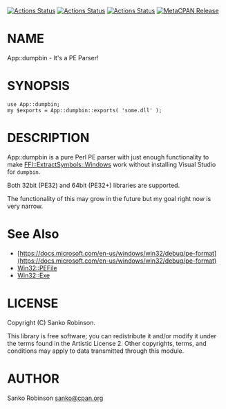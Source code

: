 [![Actions Status](https://github.com/sanko/App-dumpbin/workflows/windows/badge.svg)](https://github.com/sanko/App-dumpbin/actions) [![Actions Status](https://github.com/sanko/App-dumpbin/workflows/linux/badge.svg)](https://github.com/sanko/App-dumpbin/actions) [![Actions Status](https://github.com/sanko/App-dumpbin/workflows/macos/badge.svg)](https://github.com/sanko/App-dumpbin/actions) [![MetaCPAN Release](https://badge.fury.io/pl/App-dumpbin.svg)](https://metacpan.org/release/App-dumpbin)
# NAME

App::dumpbin - It's a PE Parser!

# SYNOPSIS

    use App::dumpbin;
    my $exports = App::dumpbin::exports( 'some.dll' );

# DESCRIPTION

App::dumpbin is a pure Perl PE parser with just enough functionality to make
[FFI::ExtractSymbols::Windows](https://metacpan.org/pod/FFI%3A%3AExtractSymbols%3A%3AWindows) work without installing Visual Studio for
`dumpbin`.

Both 32bit (PE32) and 64bit (PE32+) libraries are supported.

The functionality of this may grow in the future but my goal right now is very
narrow.

# See Also

- [https://docs.microsoft.com/en-us/windows/win32/debug/pe-format](https://docs.microsoft.com/en-us/windows/win32/debug/pe-format)
- [Win32::PEFile](https://metacpan.org/pod/Win32%3A%3APEFile)
- [Win32::Exe](https://metacpan.org/pod/Win32%3A%3AExe)

# LICENSE

Copyright (C) Sanko Robinson.

This library is free software; you can redistribute it and/or modify it under
the terms found in the Artistic License 2. Other copyrights, terms, and
conditions may apply to data transmitted through this module.

# AUTHOR

Sanko Robinson <sanko@cpan.org>
